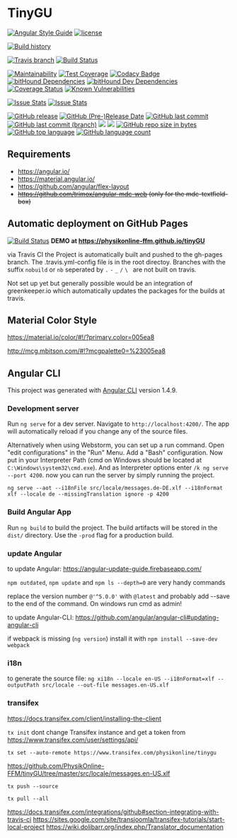 # TinyGU

<!--
https://badges.github.io/gh-badges/
https://badges.github.io/
https://shields.io
https://github.com/dustinmoris/CI-BuildStats
-->

[![Angular Style Guide](https://img.shields.io/badge/Angular-Styleguide-red.svg)](https://angular.io/guide/styleguide)
[![license](https://img.shields.io/github/license/PhysikOnline-FFM/tinyGU.svg)]()

[![Build history](https://buildstats.info/travisci/chart/PhysikOnline-FFM/tinyGU?buildCount=100)](https://travis-ci.org/PhysikOnline-FFM/tinyGU)

[![Travis branch](https://img.shields.io/travis/PhysikOnline-FFM/tinyGU/master.svg?label=master&nbsp;branch&nbsp;build)](https://github.com/PhysikOnline-FFM/tinyGU)
[![Build Status](https://travis-ci.org/PhysikOnline-FFM/tinyGU.svg)](https://travis-ci.org/PhysikOnline-FFM/tinyGU) 

[![Maintainability](https://api.codeclimate.com/v1/badges/b2c6d2d1733432263fa2/maintainability)](https://codeclimate.com/github/PhysikOnline-FFM/tinyGU/maintainability)
[![Test Coverage](https://api.codeclimate.com/v1/badges/b2c6d2d1733432263fa2/test_coverage)](https://codeclimate.com/github/PhysikOnline-FFM/tinyGU/test_coverage)
[![Codacy Badge](https://api.codacy.com/project/badge/Grade/07d7c397e89040838eb276ac6fee24f6)](https://www.codacy.com/app/klezm/tinyGU?utm_source=github.com&amp;utm_medium=referral&amp;utm_content=PhysikOnline-FFM/tinyGU&amp;utm_campaign=Badge_Grade)
[![bitHound Dependencies](https://www.bithound.io/github/PhysikOnline-FFM/tinyGU/badges/dependencies.svg)](https://www.bithound.io/github/PhysikOnline-FFM/tinyGU/master/dependencies/npm)
[![bitHound Dev Dependencies](https://www.bithound.io/github/PhysikOnline-FFM/tinyGU/badges/devDependencies.svg)](https://www.bithound.io/github/PhysikOnline-FFM/tinyGU/master/dependencies/npm)
[![Coverage Status](https://coveralls.io/repos/github/PhysikOnline-FFM/tinyGU/badge.svg?branch=master)](https://coveralls.io/github/PhysikOnline-FFM/tinyGU?branch=master)
[![Known Vulnerabilities](https://snyk.io/test/github/physikonline-ffm/tinygu/badge.svg)](https://snyk.io/test/github/physikonline-ffm/tinygu)

[![Issue Stats](http://issuestats.com/github/PhysikOnline-FFM/tinyGU/badge/issue?style=flat)](http://issuestats.com/github/PhysikOnline-FFM/tinyGU)
[![Issue Stats](http://issuestats.com/github/PhysikOnline-FFM/tinyGU/badge/pr?style=flat)](http://issuestats.com/github/PhysikOnline-FFM/tinyGU)

[![GitHub release](https://img.shields.io/github/release/PhysikOnline-FFM/tinygu/all.svg)](https://github.com/PhysikOnline-FFM/tinyGU/releases)
[![GitHub (Pre-)Release Date](https://img.shields.io/github/release-date-pre/PhysikOnline-FFM/tinyGU.svg?label=prerelease&nbsp;date)]()
[![GitHub last commit](https://img.shields.io/github/last-commit/PhysikOnline-FFM/tinyGU.svg)]()
[![GitHub last commit (branch)](https://img.shields.io/github/last-commit/PhysikOnline-FFM/tinyGU/prototype.svg?label=last&nbsp;commit&nbsp;(prototype))]()
[![](https://img.shields.io/github/issues-raw/PhysikOnline-FFM/tinyGU.svg)]()
[![](https://img.shields.io/github/issues-closed-raw/PhysikOnline-FFM/tinyGU.svg)]()
[![GitHub repo size in bytes](https://img.shields.io/github/repo-size/PhysikOnline-FFM/tinyGU.svg)]()
[![GitHub top language](https://img.shields.io/github/languages/top/PhysikOnline-FFM/tinyGU.svg)]()
[![GitHub language count](https://img.shields.io/github/languages/count/PhysikOnline-FFM/tinyGU.svg)]()

<!--
[![Github All Releases](https://img.shields.io/github/downloads/PhysikOnline-FFM/tinygu/total.svg?label=all&nbsp;releases)](https://github.com/PhysikOnline-FFM/tinyGU/releases)
[![GitHub Release Date](https://img.shields.io/github/release-date/PhysikOnline-FFM/tinyGU.svg)]()
[![Github commits (since latest release)](https://img.shields.io/github/commits-since/PhysikOnline-FFM/tinygu/latest.svg)]()
[![GitHub issues](https://img.shields.io/github/issues/PhysikOnline-FFM/tinyGU.svg)](https://github.com/PhysikOnline-FFM/tinyGU/issues)
[![Github search hit counter](https://img.shields.io/github/search/PhysikOnline-FFM/tinyGU/goto.svg)]()
[![Github file size](https://img.shields.io/github/size/PhysikOnline-FFM/tinyGU/src/locale/messages.en-US.xlf.svg?=filesize)]()
-->

## Requirements
- https://angular.io/
- https://material.angular.io/
- https://github.com/angular/flex-layout
- ~~https://github.com/trimox/angular-mdc-web (only for the mdc-textfield-box)~~

## Automatic deployment on GitHub Pages

[![Build Status](https://travis-ci.org/PhysikOnline-FFM/tinyGU.svg)](https://travis-ci.org/PhysikOnline-FFM/tinyGU)
**DEMO at
https://physikonline-ffm.github.io/tinyGU**

via Travis CI the Project is automatically built and pushed to the gh-pages branch. The .travis.yml-config file is in the root directoy. Branches with the suffix `nobuild` or `nb` seperated by `.` `-` `_` `/` `\ ` are not built on travis.

Not set up yet but generally possible would be an integration of greenkeeper.io which automatically updates the packages for the builds at travis.

## Material Color Style

https://material.io/color/#!/?primary.color=005ea8

http://mcg.mbitson.com/#!?mcgpalette0=%23005ea8

## Angular CLI

This project was generated with [Angular CLI](https://github.com/angular/angular-cli) version 1.4.9.

### Development server

Run `ng serve` for a dev server. Navigate to `http://localhost:4200/`. The app will automatically reload if you change any of the source files.

Alternatively when using Webstorm, you can set up a run command. Open "edit configurations" in the "Run" Menu. Add a "Bash" configuration. Now put in your Interpreter Path (cmd on Windows should be located at `C:\Windows\system32\cmd.exe`). And as Interpreter options enter `/k ng serve --port 4200`. now you can run the server by simply running the project.

`ng serve --aot --i18nFile src/locale/messages.de-DE.xlf --i18nFormat xlf --locale de --missingTranslation ignore -p 4200`

### Build Angular App

Run `ng build` to build the project. The build artifacts will be stored in the `dist/` directory. Use the `-prod` flag for a production build.

### update Angular
to update Angular: https://angular-update-guide.firebaseapp.com/

`npm outdated`, `npm update` and `npm ls --depth=0` are very handy commands  

replace the version number `@'^5.0.0'` with `@latest` and probably add --save to the end of the command.
On windows run cmd as admin!

to update Angular-CLI: https://github.com/angular/angular-cli#updating-angular-cli

if webpack is missing (`ng version`) install it with `npm install --save-dev webpack` 

### i18n

to generate the source file:
`ng xi18n --locale en-US --i18nFormat=xlf --outputPath src/locale --out-file messages.en-US.xlf` 

### transifex

https://docs.transifex.com/client/installing-the-client

`tx init`
dont change Transifex instance and get a token from https://www.transifex.com/user/settings/api/ 

`tx set --auto-remote https://www.transifex.com/physikonline/tinygu`

https://github.com/PhysikOnline-FFM/tinyGU/tree/master/src/locale/messages.en-US.xlf

`tx push --source`

`tx pull --all`

https://docs.transifex.com/integrations/github#section-integrating-with-travis-ci
https://sites.google.com/site/transjoomla/transifex-tutorials/start-local-project
https://wiki.dolibarr.org/index.php/Translator_documentation
